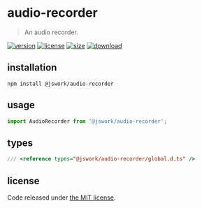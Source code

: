 # audio-recorder
> An audio recorder.

[![version][version-image]][version-url]
[![license][license-image]][license-url]
[![size][size-image]][size-url]
[![download][download-image]][download-url]

## installation
```shell
npm install @jswork/audio-recorder
```

## usage
```js
import AudioRecorder from '@jswork/audio-recorder';
```

## types
```ts
/// <reference types="@jswork/audio-recorder/global.d.ts" />
```

## license
Code released under [the MIT license](https://github.com/afeiship/audio-recorder/blob/master/LICENSE.txt).

[version-image]: https://img.shields.io/npm/v/@jswork/audio-recorder
[version-url]: https://npmjs.org/package/@jswork/audio-recorder

[license-image]: https://img.shields.io/npm/l/@jswork/audio-recorder
[license-url]: https://github.com/afeiship/audio-recorder/blob/master/LICENSE.txt

[size-image]: https://img.shields.io/bundlephobia/minzip/@jswork/audio-recorder
[size-url]: https://github.com/afeiship/audio-recorder/blob/master/dist/index.min.js

[download-image]: https://img.shields.io/npm/dm/@jswork/audio-recorder
[download-url]: https://www.npmjs.com/package/@jswork/audio-recorder
